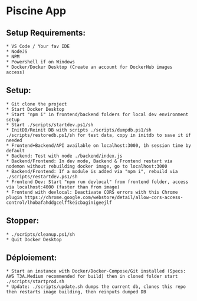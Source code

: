 # Piscine App #

## Setup Requirements: ##
	* VS Code / Your fav IDE
	* NodeJS 
	* NPM
	* Powershell if on Windows
	* Docker/Docker Desktop (Create an account for DockerHub images access)

## Setup: ##
	* Git clone the project
	* Start Docker Desktop
	* Start "npm i" in frontend/backend folders for local dev environment setup
	* Start ./scripts/startdev.ps1/sh
	* InitDB/Reinit DB with scripts ./scripts/dumpdb.ps1/sh ./scripts/restoredb.ps1/sh for test data, copy in initdb to save it if needed
	* Frontend+Backend/API available on localhost:3000, 1h session time by default
	* Backend: Test with node ./backend/index.js
	* Backend/Frontend: In dev mode, Backend & Frontend restart via nodemon without rebuilding docker image, go to localhost:3000
	* Backend/Frontend: If a module is added via "npm i", rebuild via ./scripts/restartdev.ps1/sh
	* Frontend Dev: Start "npm run devlocal" from frontend folder, access via localhost:4000 (faster than from image)
	* Frontend with devlocal: Deactivate CORS errors with this Chrome plugin https://chrome.google.com/webstore/detail/allow-cors-access-control/lhobafahddgcelffkeicbaginigeejlf

## Stopper: ##
	* ./scripts/cleanup.ps1/sh
	* Quit Docker Desktop

## Déploiement: ##
	* Start an instance with Docker/Docker-Compose/Git installed (Specs: AWS T3A.Medium recommended for build) then in cloned folder start ./scripts/startprod.sh
	* Update: ./scripts/update.sh dumps the current db, clones this repo then restarts image building, then reinputs dumped DB 

